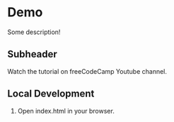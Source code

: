 # Demo

Some description!

## Subheader 

Watch the tutorial on freeCodeCamp Youtube channel.


## Local Development 

1. Open index.html in your browser.